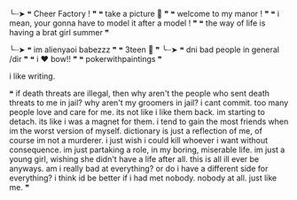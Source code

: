 ╰┈➤ ❝ Cheer Factory ! ❞
    ❝ take a picture 🎀 ❞
  ❝ welcome to my manor ! ❞
❝ i mean, your gonna have to model it after a model ! ❞
  ❝ the way of life is having a brat girl summer ❞
    
╰┈➤ ❝ im alienyaoi babezzz ❞
          ❝ 3teen 🎀 ❞
                  ╰┈➤ ❝ dni bad people in general /dir ❞
         ❝ i ❤️ bow!! ❞
❝ pokerwithpaintings ❞

i like writing.

❝ if death threats are illegal, then why aren't the people who sent death threats to me in jail? why aren't my groomers in jail? i cant commit. too many people love and care for me. its not like i like them back. im starting to detach. its like i was a magnet for them. i tend to gain the most friends when im the worst version of myself. dictionary is just a reflection of me, of course im not a murderer. i just wish i could kill whoever i want without consequence. im just partaking a role, in my boring, miserable life. im just a young girl, wishing she didn't have a life after all. this is all ill ever be anyways. am i really bad at everything? or do i have a different side for everything? i think id be better if i had met nobody. nobody at all. just like me. ❞
